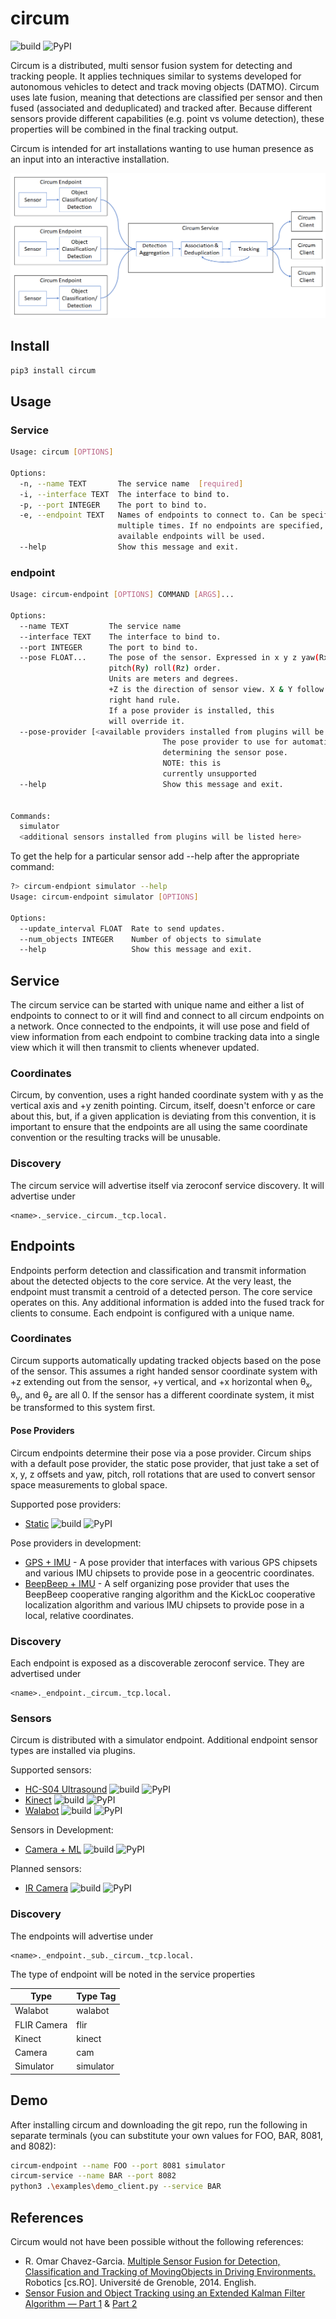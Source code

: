 # circum

![build](https://travis-ci.com/LumineerLabs/circum.svg?branch=master) ![PyPI](https://img.shields.io/pypi/v/circum)

Circum is a distributed, multi sensor fusion system for detecting and tracking people. It applies techniques similar to systems developed for autonomous vehicles to detect and track moving objects (DATMO). Circum uses late fusion, meaning that detections are classified per sensor and then fused (associated and deduplicated) and tracked after. Because different sensors provide different capabilities (e.g. point vs volume detection), these properties will be combined in the final tracking output.

Circum is intended for art installations wanting to use human presence as an input into an interactive installation.

![architecture block diagram](./docs/architecture_block.png)

## Install

```bash
pip3 install circum
```

## Usage

### Service

```bash
Usage: circum [OPTIONS]

Options:
  -n, --name TEXT       The service name  [required]
  -i, --interface TEXT  The interface to bind to.
  -p, --port INTEGER    The port to bind to.
  -e, --endpoint TEXT   Names of endpoints to connect to. Can be specified
                        multiple times. If no endpoints are specified, all
                        available endpoints will be used.
  --help                Show this message and exit.
```

### endpoint

```bash
Usage: circum-endpoint [OPTIONS] COMMAND [ARGS]...

Options:
  --name TEXT         The service name
  --interface TEXT    The interface to bind to.
  --port INTEGER      The port to bind to.
  --pose FLOAT...     The pose of the sensor. Expressed in x y z yaw(Rx)
                      pitch(Ry) roll(Rz) order.
                      Units are meters and degrees.
                      +Z is the direction of sensor view. X & Y follow the
                      right hand rule.
                      If a pose provider is installed, this
                      will override it.
  --pose-provider [<available providers installed from plugins will be listed here>]
                                  The pose provider to use for automatically
                                  determining the sensor pose.
                                  NOTE: this is
                                  currently unsupported
  --help                          Show this message and exit.


Commands:
  simulator
  <additional sensors installed from plugins will be listed here>
```

To get the help for a particular sensor add --help after the appropriate command:
```bash
?> circum-endpiont simulator --help
Usage: circum-endpoint simulator [OPTIONS]

Options:
  --update_interval FLOAT  Rate to send updates.
  --num_objects INTEGER    Number of objects to simulate
  --help                   Show this message and exit.
```

## Service

The circum service can be started with unique name and either a list of endpoints to connect to or it will find and
connect to all circum endpoints on a network. Once connected to the endpoints, it will use pose and field of view
information from each endpoint to combine tracking data into a single view which it will then transmit to clients
whenever updated.

### Coordinates

Circum, by convention, uses a right handed coordinate system with y as the vertical axis and +y zenith pointing. Circum,
itself, doesn't enforce or care about this, but, if a given application is deviating from this convention, it is
important to ensure that the endpoints are all using the same coordinate convention or the resulting tracks will be
unusable.

### Discovery

The circum service will advertise itself via zeroconf service discovery. It will advertise under

```console
<name>._service._circum._tcp.local.
```

## Endpoints

Endpoints perform detection and classification and transmit information about the detected objects to the core service.
At the very least, the endpoint must transmit a centroid of a detected person. The core service operates on this. Any
additional information is added into the fused track for clients to consume. Each endpoint is configured with a unique
name.

### Coordinates

Circum supports automatically updating tracked objects based on the pose of the sensor. This assumes a right handed
sensor coordinate system with +z extending out from the sensor, +y vertical, and +x horizontal when θ<sub>x</sub>,
θ<sub>y</sub>, and θ<sub>z</sub> are all 0. If the sensor has a different coordinate system, it mist be transformed to
this system first.

#### Pose Providers

Circum endpoints determine their pose via a pose provider. Circum ships with a default pose provider, the static pose provider, that just take a set of x, y, z offsets and  yaw, pitch, roll rotations that are used to convert sensor space measurements to global space.

Supported pose providers:

* [Static](https://github.com/LumineerLabs/circum/circum/pose/static.py) ![build](https://travis-ci.com/LumineerLabs/circum.svg?branch=master) ![PyPI](https://img.shields.io/pypi/v/circum)

Pose providers in development:

* [GPS + IMU](https://github.com/LumineerLabs/circum-pose-gps-imu) - A pose provider that interfaces with various GPS chipsets and various IMU chipsets to provide pose in a geocentric coordinates.
* [BeepBeep + IMU](https://github.com/LumineerLabs/circum-pose-beepbeep-imu) - A self organizing pose provider that uses the BeepBeep cooperative ranging algorithm and the KickLoc cooperative localization algorithm and various IMU chipsets to provide pose in a local, relative coordinates.

### Discovery

Each endpoint is exposed as a discoverable zeroconf service. They are advertised under

```console
<name>._endpoint._circum._tcp.local.
```

### Sensors

Circum is distributed with a simulator endpoint. Additional endpoint sensor types are installed via plugins.

Supported sensors:

* [HC-S04 Ultrasound](https://github.com/LumineerLabs/circum-hc-sr04) ![build](https://travis-ci.com/LumineerLabs/circum-hc-sr04.svg?branch=master) ![PyPI](https://img.shields.io/pypi/v/circum-hc-sr04)
* [Kinect](https://github.com/LumineerLabs/circum-kinect) ![build](https://travis-ci.com/LumineerLabs/circum-kinect.svg?branch=master) ![PyPI](https://img.shields.io/pypi/v/circum-kinect)
* [Walabot](https://github.com/LumineerLabs/circum-walabot) ![build](https://travis-ci.com/LumineerLabs/circum-walabot.svg?branch=master) ![PyPI](https://img.shields.io/pypi/v/circum-walabot)

Sensors in Development:

* [Camera + ML](https://github.com/LumineerLabs/circum-cam) ![build](https://travis-ci.com/LumineerLabs/circum-cam.svg?branch=master) ![PyPI](https://img.shields.io/pypi/v/circum-cam)

Planned sensors:

* [IR Camera](https://github.com/LumineerLabs/circum-ir) ![build](https://travis-ci.com/LumineerLabs/circum-ir.svg?branch=master) ![PyPI](https://img.shields.io/pypi/v/circum-ir)

### Discovery

The endpoints will advertise under

```console
<name>._endpoint._sub._circum._tcp.local.
```

The type of endpoint will be noted in the service properties

|    Type     | Type Tag  |
|-------------|-----------|
| Walabot     |  walabot  |
| FLIR Camera |  flir     |
| Kinect      |  kinect   |
| Camera      |  cam      |
| Simulator   | simulator |

## Demo

After installing circum and downloading the git repo, run the following in separate terminals (you can substitute your own values for FOO, BAR, 8081, and 8082):

```bash
circum-endpoint --name FOO --port 8081 simulator
circum-service --name BAR --port 8082
python3 .\examples\demo_client.py --service BAR
```

## References

Circum would not have been possible without the following references:

* R. Omar Chavez-Garcia. [Multiple Sensor Fusion for Detection, Classification and Tracking of MovingObjects in Driving Environments.](https://icave2.cse.buffalo.edu/resources/sensor-modeling/sensor%20fusion.pdf) Robotics \[cs.RO\]. Université de Grenoble, 2014. English. <tel-01082021>
* [Sensor Fusion and Object Tracking using an Extended Kalman Filter Algorithm — Part 1](https://medium.com/@mithi/object-tracking-and-fusing-sensor-measurements-using-the-extended-kalman-filter-algorithm-part-1-f2158ef1e4f0) & [Part 2](https://medium.com/@mithi/sensor-fusion-and-object-tracking-using-an-extended-kalman-filter-algorithm-part-2-cd20801fbeff)